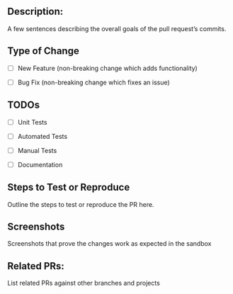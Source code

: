 ## Description:

A few sentences describing the overall goals of the pull request’s commits.

## Type of Change

- [ ] New Feature (non-breaking change which adds functionality)

- [ ] Bug Fix (non-breaking change which fixes an issue)

## TODOs

- [ ] Unit Tests

- [ ] Automated Tests

- [ ] Manual Tests

- [ ] Documentation

## Steps to Test or Reproduce

Outline the steps to test or reproduce the PR here.

## Screenshots

Screenshots that prove the changes work as expected in the sandbox

## Related PRs:

List related PRs against other branches and projects
